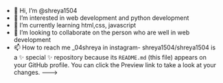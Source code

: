 - 👋 Hi, I’m @shreya1504
- 👀 I’m interested in web development and python development
- 🌱 I’m currently learning html,css, javascript
- 💞️ I’m looking to collaborate on the person who are well in web development
- 📫 How to reach me _04shreya in instagram-
shreya1504/shreya1504 is a ✨ special ✨ repository because its `README.md` (this file) appears on your GitHub profile.
You can click the Preview link to take a look at your changes.
--->
